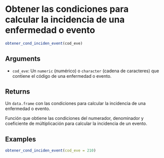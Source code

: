# Obtener las condiciones para calcular la incidencia de una enfermedad o evento

```r
obtener_cond_inciden_event(cod_eve)
```

## Arguments

- `cod_eve`: Un `numeric` (numérico) o `character` (cadena de caracteres) que contiene el código de una enfermedad o evento.

## Returns

Un `data.frame` con las condiciones para calcular la incidencia de una enfermedad o evento.

Función que obtiene las condiciones del numerador, denominador y coeficiente de múltiplicación para calcular la incidencia de un evento.

## Examples

```r
obtener_cond_inciden_event(cod_eve = 210)
```
